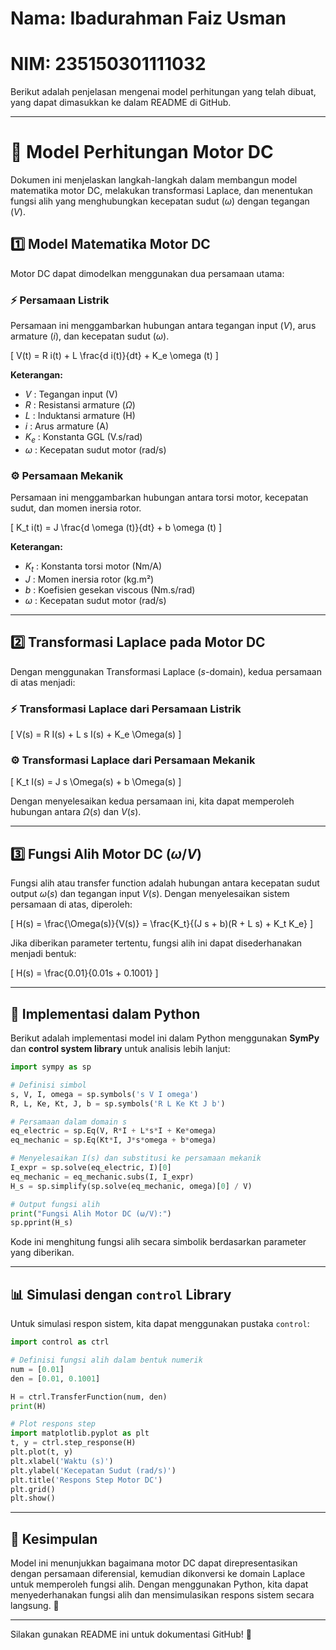 # Nama: Ibadurahman Faiz Usman
# NIM: 235150301111032

Berikut adalah penjelasan mengenai model perhitungan yang telah dibuat, yang dapat dimasukkan ke dalam README di GitHub.  

---  

# 📌 Model Perhitungan Motor DC  

Dokumen ini menjelaskan langkah-langkah dalam membangun model matematika motor DC, melakukan transformasi Laplace, dan menentukan fungsi alih yang menghubungkan kecepatan sudut ($\omega$) dengan tegangan ($V$).  

## 1️⃣ Model Matematika Motor DC  

Motor DC dapat dimodelkan menggunakan dua persamaan utama:  

### ⚡ Persamaan Listrik  
Persamaan ini menggambarkan hubungan antara tegangan input ($V$), arus armature ($i$), dan kecepatan sudut ($\omega$).  

\[
V(t) = R i(t) + L \frac{d i(t)}{dt} + K_e \omega (t)
\]

**Keterangan:**  
- $V$ : Tegangan input (V)  
- $R$ : Resistansi armature ($\Omega$)  
- $L$ : Induktansi armature (H)  
- $i$ : Arus armature (A)  
- $K_e$ : Konstanta GGL (V.s/rad)  
- $\omega$ : Kecepatan sudut motor (rad/s)  

### ⚙️ Persamaan Mekanik  
Persamaan ini menggambarkan hubungan antara torsi motor, kecepatan sudut, dan momen inersia rotor.  

\[
K_t i(t) = J \frac{d \omega (t)}{dt} + b \omega (t)
\]

**Keterangan:**  
- $K_t$ : Konstanta torsi motor (Nm/A)  
- $J$ : Momen inersia rotor (kg.m²)  
- $b$ : Koefisien gesekan viscous (Nm.s/rad)  
- $\omega$ : Kecepatan sudut motor (rad/s)  

---

## 2️⃣ Transformasi Laplace pada Motor DC  

Dengan menggunakan Transformasi Laplace ($s$-domain), kedua persamaan di atas menjadi:  

### ⚡ Transformasi Laplace dari Persamaan Listrik  
\[
V(s) = R I(s) + L s I(s) + K_e \Omega(s)
\]

### ⚙️ Transformasi Laplace dari Persamaan Mekanik  
\[
K_t I(s) = J s \Omega(s) + b \Omega(s)
\]

Dengan menyelesaikan kedua persamaan ini, kita dapat memperoleh hubungan antara $\Omega(s)$ dan $V(s)$.

---

## 3️⃣ Fungsi Alih Motor DC ($\omega / V$)  

Fungsi alih atau transfer function adalah hubungan antara kecepatan sudut output $\omega (s)$ dan tegangan input $V(s)$. Dengan menyelesaikan sistem persamaan di atas, diperoleh:  

\[
H(s) = \frac{\Omega(s)}{V(s)} = \frac{K_t}{(J s + b)(R + L s) + K_t K_e}
\]

Jika diberikan parameter tertentu, fungsi alih ini dapat disederhanakan menjadi bentuk:  

\[
H(s) = \frac{0.01}{0.01s + 0.1001}
\]

---

## 🔧 Implementasi dalam Python  
Berikut adalah implementasi model ini dalam Python menggunakan **SymPy** dan **control system library** untuk analisis lebih lanjut:  

```python
import sympy as sp

# Definisi simbol
s, V, I, omega = sp.symbols('s V I omega')
R, L, Ke, Kt, J, b = sp.symbols('R L Ke Kt J b')

# Persamaan dalam domain s
eq_electric = sp.Eq(V, R*I + L*s*I + Ke*omega)
eq_mechanic = sp.Eq(Kt*I, J*s*omega + b*omega)

# Menyelesaikan I(s) dan substitusi ke persamaan mekanik
I_expr = sp.solve(eq_electric, I)[0]
eq_mechanic = eq_mechanic.subs(I, I_expr)
H_s = sp.simplify(sp.solve(eq_mechanic, omega)[0] / V)

# Output fungsi alih
print("Fungsi Alih Motor DC (ω/V):")
sp.pprint(H_s)
```

Kode ini menghitung fungsi alih secara simbolik berdasarkan parameter yang diberikan.  

---

## 📊 Simulasi dengan `control` Library  

Untuk simulasi respon sistem, kita dapat menggunakan pustaka `control`:  

```python
import control as ctrl

# Definisi fungsi alih dalam bentuk numerik
num = [0.01]
den = [0.01, 0.1001]

H = ctrl.TransferFunction(num, den)
print(H)

# Plot respons step
import matplotlib.pyplot as plt
t, y = ctrl.step_response(H)
plt.plot(t, y)
plt.xlabel('Waktu (s)')
plt.ylabel('Kecepatan Sudut (rad/s)')
plt.title('Respons Step Motor DC')
plt.grid()
plt.show()
```

---

## 📌 Kesimpulan  
Model ini menunjukkan bagaimana motor DC dapat direpresentasikan dengan persamaan diferensial, kemudian dikonversi ke domain Laplace untuk memperoleh fungsi alih. Dengan menggunakan Python, kita dapat menyederhanakan fungsi alih dan mensimulasikan respons sistem secara langsung. 🚀  

---

Silakan gunakan README ini untuk dokumentasi GitHub! 🎯
